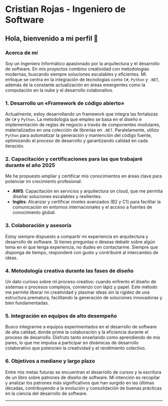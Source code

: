 # Cristian Rojas - Ingeniero de Software

## Hola, bienvenido a mi perfil 👋

### Acerca de mí

Soy un Ingeniero Informático apasionado por la arquitectura y el desarrollo de software. En mis proyectos combino creatividad con metodologías modernas, buscando siempre soluciones escalables y eficientes. Mi enfoque se centra en la integración de tecnologías como `C#`, `Python` y `.NET`, además de la constante actualización en áreas emergentes como la computación en la nube y el desarrollo colaborativo.

### 1. Desarrollo un «Framework de código abierto»

Actualmente, estoy desarrollando un framework que integra las fortalezas de `C#` y `Python`. La metodología que empleo se basa en el diseño e implementación de reglas de negocio a través de componentes modulares, materializados en una colección de librerías en `.NET`. Paralelamente, utilizo `Python` para automatizar la generación y mantención del código fuente, optimizando el proceso de desarrollo y garantizando calidad en cada iteración.

### 2. Capacitación y certificaciones para las que trabajaré durante el año 2025

Me he propuesto ampliar y certificar mis conocimientos en áreas clave para potenciar mi crecimiento profesional:

- **AWS**: Capacitación en servicios y arquitectura on cloud, que me permita diseñar soluciones escalables y resilientes.
- **Inglés**: Alcanzar y certificar niveles avanzados (B2 y C1) para facilitar la comunicación en entornos internacionales y el acceso a fuentes de conocimiento global.

### 3. Colaboración y asesoría

Estoy siempre dispuesto a compartir mi experiencia en arquitectura y desarrollo de software. Si tienes preguntas o deseas debatir sobre algún tema en el que tenga experiencia, no dudes en contactarme. Siempre que disponga de tiempo, responderé con gusto y contribuiré al intercambio de ideas.

### 4. Metodología creativa durante las fases de diseño

Un dato curioso sobre mi proceso creativo: cuando enfrento el diseño de sistemas o procesos complejos, comienzo con lápiz y papel. Este método me permite liberar mi creatividad y plasmar ideas sin la rigidez de una estructura prematura, facilitando la generación de soluciones innovadoras y bien fundamentadas.

### 5. Integración en equipos de alto desempeño

Busco integrarme a equipos experimentados en el desarrollo de software de alta calidad, donde prime la colaboración y la eficiencia durante el proceso de desarrollo. Disfruto tanto enseñando como aprendiendo de mis pares, lo que me impulsa a participar en dinámicas de desarrollo colaborativo que potencien la creatividad y el rendimiento colectivo.

### 6. Objetivos a mediano y largo plazo

Entre mis metas futuras se encuentran el desarrollo de cursos y la escritura de un libro sobre patrones de diseño de software. Mi intención es recopilar y analizar los patrones más significativos que han surgido en las últimas décadas, contribuyendo a la evolución y consolidación de buenas prácticas en la ciencia del desarrollo de software.

---
